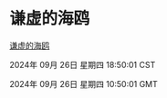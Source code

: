 # 谦虚的海鸥
[谦虚的海鸥](http://219.139.198.207:56308/qxdho/course/base/hotlink/index.php)

2024年 09月 26日 星期四 18:50:01 CST

2024年 09月 26日 星期四 10:50:01 GMT
